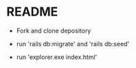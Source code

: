 # README

* Fork and clone depository

* run 'rails db:migrate' and 'rails db:seed'

* run 'explorer.exe index.html'